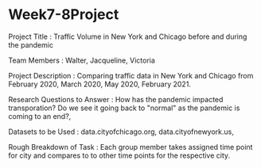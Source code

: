 # Week7-8Project
Project Title : Traffic Volume in New York and Chicago before and during the pandemic

Team Members : Walter, Jacqueline, Victoria

Project Description : Comparing traffic data in New York and Chicago from February 2020, March 2020, May 2020, February 2021.

Research Questions to Answer : How has the pandemic impacted transporation? Do we see it going back to "normal" as the pandemic is coming to an end?,  

Datasets to be Used : data.cityofchicago.org, data.cityofnewyork.us, 

Rough Breakdown of Task : Each group member takes assigned time point for city and compares to to other time points for the respective city.
